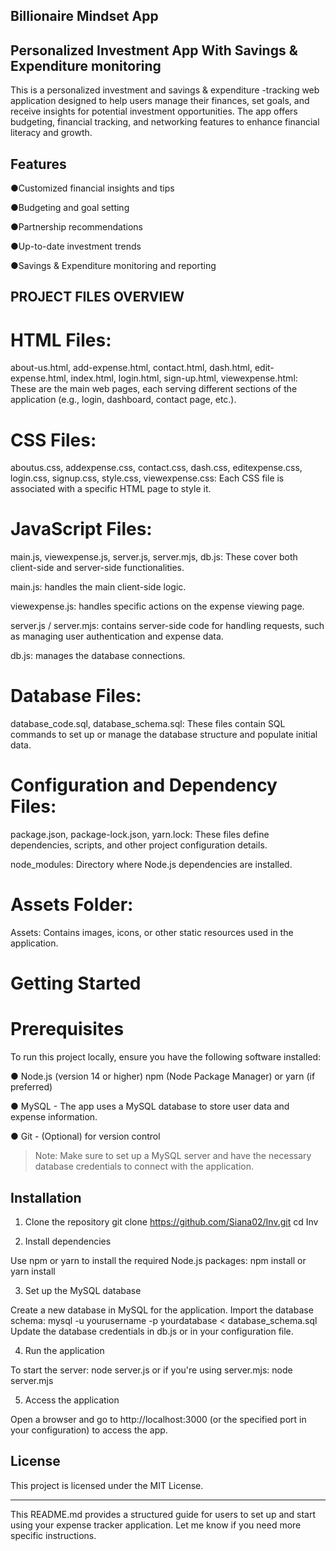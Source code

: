 
## Billionaire Mindset App 
## Personalized Investment App With Savings & Expenditure monitoring 


This is a personalized investment and savings & expenditure -tracking web application designed to help users manage their finances, set goals, and receive insights for potential investment opportunities. The app offers budgeting, financial tracking, and networking features to enhance financial literacy and growth.

## Features

●Customized financial insights and tips

●Budgeting and goal setting

●Partnership recommendations

●Up-to-date investment trends

●Savings & Expenditure monitoring and reporting

 
 ## PROJECT FILES OVERVIEW 

# HTML Files:

about-us.html, add-expense.html, contact.html, dash.html, edit-expense.html, index.html, login.html, sign-up.html, viewexpense.html: These are the main web pages, each serving different sections of the application (e.g., login, dashboard, contact page, etc.).


# CSS Files:

aboutus.css, addexpense.css, contact.css, dash.css, editexpense.css, login.css, signup.css, style.css, viewexpense.css: Each CSS file is associated with a specific HTML page to style it.


# JavaScript Files:

main.js, viewexpense.js, server.js, server.mjs, db.js: These cover both client-side and server-side functionalities.

main.js: handles the main client-side logic.

viewexpense.js: handles specific actions on the expense viewing page.

server.js / server.mjs: contains server-side code for handling requests, such as managing user authentication and expense data.

db.js: manages the database connections.


# Database Files:

database_code.sql, database_schema.sql: These files contain SQL commands to set up or manage the database structure and populate initial data.


# Configuration and Dependency Files:

package.json, package-lock.json, yarn.lock: These files define dependencies, scripts, and other project configuration details.

node_modules: Directory where Node.js dependencies are installed.


# Assets Folder:

Assets: Contains images, icons, or other static resources used in the application.

# Getting Started

# Prerequisites

To run this project locally, ensure you have the following software installed:

● Node.js (version 14 or higher) 
npm (Node Package Manager) or yarn (if preferred)

● MySQL - The app uses a MySQL database to store user data and expense information.

● Git - (Optional) for version control

> Note: Make sure to set up a MySQL server and have the necessary database credentials to connect with the application.



## Installation

1. Clone the repository
git clone https://github.com/Siana02/Inv.git 
cd Inv

2. Install dependencies

Use npm or yarn to install the required Node.js packages:
npm install
or
yarn install

3. Set up the MySQL database

Create a new database in MySQL for the application.
Import the database schema:
mysql -u yourusername -p yourdatabase < database_schema.sql
Update the database credentials in db.js or in your configuration file.

4. Run the application

To start the server:
node server.js
or if you're using server.mjs:
node server.mjs

5. Access the application

Open a browser and go to http://localhost:3000 (or the specified port in your configuration) to access the app.
 
## License

This project is licensed under the MIT License.


---

This README.md provides a structured guide for users to set up and start using your expense tracker application. Let me know if you need more specific instructions.


